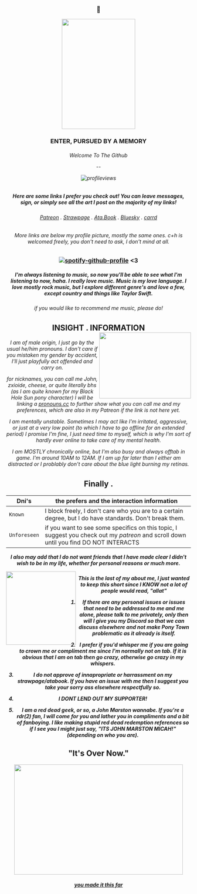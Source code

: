 <h3 align="center">🐺</h3>
  
<p align="center">
  <img width="200" height="300" src="https://media.discordapp.net/attachments/1116747850282451045/1352176606990569492/download-removebg-preview.png?ex=67dd1019&is=67dbbe99&hm=850039c9ec974d55568eb73ee441816486e2b71f04463a17248c8d8fb3d9822b&=&format=webp&quality=lossless">
</p>

<h3 align="center"> ENTER, PURSUED BY A MEMORY <h6 align="center"> Welcome To The Github

  --
  
 ![profileviews](https://komarev.com/ghpvc/?username=cheesewezz&color=lightgrey)


<h5 align="center"> Here are some links I prefer you check out! You can leave messages, sign, or simply see all the art I post on the majority of my links!

<h6 align="center"> 

[Patreon](https://www.patreon.com/c/user/posts?u=85089921)  .  [Strawpage](https://chezzits.straw.page/)  .  [Ata.Book](https://zxioide.atabook.org/)  .  [Bluesky](https://bsky.app/profile/cheesewezz.bsky.social)  .  [carrd](https://cheesewezz.carrd.co/)

<h6 align="center"> More links are below my profile picture, mostly the same ones.
c+h is welcomed freely, you don't need to ask, I don't mind at all.</h6>


<h3 align="center"> 
  
[![spotify-github-profile](https://spotify-github-profile.kittinanx.com/api/view?uid=314lk5plcho6tynqye2qelu5zs5m&cover_image=true&theme=novatorem&show_offline=true&background_color=121212&interchange=true&bar_color=53b14f&bar_color_cover=true)](https://spotify-github-profile.kittinanx.com/api/view?uid=314lk5plcho6tynqye2qelu5zs5m&redirect=true) <3


<h5 align="center"> I'm always listening to music, so now you'll be able to see what I'm listening to now, haha. I really love music. Music is my love language. I love mostly rock music, but I explore different genre's and love a few, except country and things like Taylor Swift.</h5>

<h6 align="center"> if you would like to recommend me music, please do!</h6>

<h2 align="center"> INSIGHT . INFORMATION

<img align="right" width="250" height="180" src="https://media.discordapp.net/attachments/1116747850282451045/1352176983303524382/download-removebg-preview_2.png?ex=67dd1073&is=67dbbef3&hm=8ad50cb7693f6514cc40f74395b78119d9acebd7408be3d0c63ea8bfb5a9303f&=&format=webp&quality=lossless">

<h6 align="center"> I am of male origin, I just go by the usual he/him pronouns. I don't care if you mistaken my gender by accident, I'll just playfully act offended and carry on.


for nicknames, you can call me John, zxioide, cheese, or quite literally bhs (as I am quite known for my Black Hole Sun pony character) I will be linking a [pronouns.cc](https://pronouns.cc/@scarface) to further show what you can call me and my preferences, which are also in my Patreon if the link is not here yet.


I am mentally unstable. Sometimes I may act like I'm irritated, aggressive, or just at a very low point (to which I have to go offline for an extended period) I promise I'm fine, I just need time to myself, which is why I'm sort of hardly ever online to take care of my mental health.


I am MOSTLY chronically online, but I'm also busy and always offtab in game. I'm around 10AM to 12AM. If I am up far later than I either am distracted or I problably don't care about the blue light burning my retinas.

<h2 align="center"> Finally .</h2>

<h5 align="center">
    
| Dni's | the prefers and the interaction information |
| --- | --- |
| `Known` | I block freely, I don't care who you are to a certain degree, but I do have standards. Don't break them. |
| `Unforeseen` | if you want to see some specifics on this topic, I suggest you check out my *patreon* and scroll down until you find DO NOT INTERACTS |

*I also may add that I do not want friends that I have made clear I didn't wish to be in my life, whether for personal reasons or much more.*

<img align="left" width="190" height="200" src="https://media.discordapp.net/attachments/1116747850282451045/1346720869522739291/2bb28f1192dc33574719e3c35e339cb5-removebg-preview.png?ex=67c9370c&is=67c7e58c&hm=e332e8bbaa4eac0bb6b50f7f7d11e954f47cfd7d694cccafa8b22da4c19a8e01&=&format=webp&quality=lossless"> 

<h5 align="center"> This is the last of my about me, I just wanted to keep this short since I KNOW not a lot of people would read, "allat"

1. If there are any personal issues or issues that need to be addressed to me and me alone, please talk to me privately, only then will I give you my Discord so that we can discuss elsewhere and not make Pony Town problematic as it already is itself.
   
2. I prefer if you'd whisper me if you are going to crown me or compliment me since I'm normally not on tab. If it is obvious that I am on tab then go crazy, otherwise go crazy in my whispers.
   
3. I do not approve of innapropriate or harrassment on my strawpage/atabook. If you have an issue with me then I suggest you take your sorry ass elsewhere respectfully so.
   
4. I DONT LEND OUT MY SUPPORTER!
   
5. I am a red dead geek, or so, a John Marston wannabe. If you're a rdr(2) fan, I will come for you and lather you in compliments and a bit of fanboying. I like making stupid red dead redemption references so if I see you I might just say, "ITS JOHN MARSTON MICAH!" (depending on who you are).

<h2 align="center"> "It's Over Now."</h2>

<p align="center">
  <img width="460" height="300" src="https://i.pinimg.com/736x/fa/7c/62/fa7c6251f195c3b7756718a6fc23f612.jpg">
</p>

<h5 align="center">

  [you made it this far](https://www.youtube.com/watch?v=qKZYQqUAtjo)




